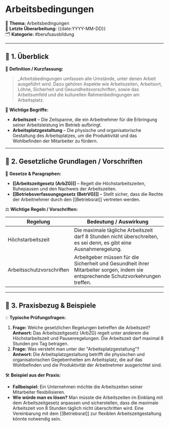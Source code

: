 # Arbeitsbedingungen

📌 **Thema:** Arbeitsbedingungen  
📅 **Letzte Überarbeitung:** {{date:YYYY-MM-DD}}  
🗂 **Kategorie:**  #berufsausbildung

---

## 🔹 1. Überblick

📖 **Definition / Kurzfassung:**

> _Arbeitsbedingungen umfassen alle Umstände, unter denen Arbeit ausgeführt wird. Dazu gehören Aspekte wie Arbeitszeiten, Arbeitsort, Löhne, Sicherheit und Gesundheitsvorschriften, sowie das Arbeitsumfeld und die kulturellen Rahmenbedingungen am Arbeitsplatz.

🔑 **Wichtige Begriffe:**

- **Arbeitszeit** – Die Zeitspanne, die ein Arbeitnehmer für die Erbringung seiner Arbeitsleistung im Betrieb aufbringt.
- **Arbeitsplatzgestaltung** – Die physische und organisatorische Gestaltung des Arbeitsplatzes, um die Produktivität und das Wohlbefinden der Mitarbeiter zu fördern.

---

## 🔹 2. Gesetzliche Grundlagen / Vorschriften

📜 **Gesetze & Paragraphen:**

- **[[Arbeitszeitgesetz (ArbZG)]]** – Regelt die Höchstarbeitszeiten, Ruhepausen und den Nachweis der Arbeitszeiten.
- **[[Betriebsverfassungsgesetz (BetrVG)]]** – Stellt sicher, dass die Rechte der Arbeitnehmer durch den [[Betriebsrat]] vertreten werden.

⚖️ **Wichtige Regeln / Vorschriften:**

|Regelung|Bedeutung / Auswirkung|
|---|---|
|Höchstarbeitszeit|Die maximale tägliche Arbeitszeit darf 8 Stunden nicht überschreiten, es sei denn, es gibt eine Ausnahmeregelung.|
|Arbeitsschutzvorschriften|Arbeitgeber müssen für die Sicherheit und Gesundheit ihrer Mitarbeiter sorgen, indem sie entsprechende Schutzvorkehrungen treffen.|

---

## 🔹 3. Praxisbezug & Beispiele

💡 **Typische Prüfungsfragen:**

1. **Frage:** Welche gesetzlichen Regelungen betreffen die Arbeitszeit?  
    **Antwort:** Das Arbeitszeitgesetz (ArbZG) regelt unter anderem die Höchstarbeitszeit und Pausenregelungen. Die Arbeitszeit darf maximal 8 Stunden pro Tag betragen.
2. **Frage:** Was versteht man unter der "Arbeitsplatzgestaltung"?  
    **Antwort:** Die Arbeitsplatzgestaltung betrifft die physischen und organisatorischen Gegebenheiten am Arbeitsplatz, die auf das Wohlbefinden und die Produktivität der Arbeitnehmer ausgerichtet sind.

🛠 **Beispiel aus der Praxis:**

- **Fallbeispiel:** Ein Unternehmen möchte die Arbeitszeiten seiner Mitarbeiter flexibilisieren.
- **Wie würde man es lösen?** Man müsste die Arbeitszeiten im Einklang mit dem Arbeitszeitgesetz anpassen und sicherstellen, dass die maximale Arbeitszeit von 8 Stunden täglich nicht überschritten wird. Eine Vereinbarung mit dem [[Betriebsrat]] zur flexiblen Arbeitszeitgestaltung könnte notwendig sein.
